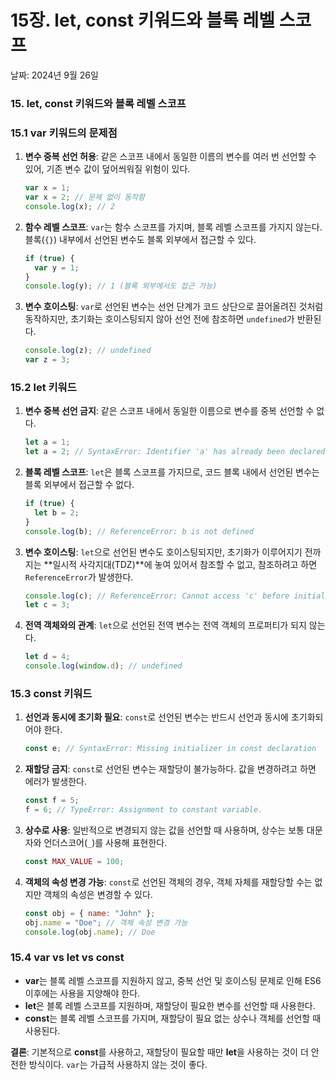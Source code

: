 # 15장. let, const 키워드와 블록 레벨 스코프

날짜: 2024년 9월 26일

### 15. let, const 키워드와 블록 레벨 스코프

### 15.1 var 키워드의 문제점

1. **변수 중복 선언 허용**: 같은 스코프 내에서 동일한 이름의 변수를 여러 번 선언할 수 있어, 기존 변수 값이 덮어씌워질 위험이 있다.

   ```jsx
   var x = 1;
   var x = 2; // 문제 없이 동작함
   console.log(x); // 2
   ```

2. **함수 레벨 스코프**: `var`는 함수 스코프를 가지며, 블록 레벨 스코프를 가지지 않는다. 블록(`{}`) 내부에서 선언된 변수도 블록 외부에서 접근할 수 있다.

   ```jsx
   if (true) {
     var y = 1;
   }
   console.log(y); // 1 (블록 외부에서도 접근 가능)
   ```

3. **변수 호이스팅**: `var`로 선언된 변수는 선언 단계가 코드 상단으로 끌어올려진 것처럼 동작하지만, 초기화는 호이스팅되지 않아 선언 전에 참조하면 `undefined`가 반환된다.

   ```jsx
   console.log(z); // undefined
   var z = 3;
   ```

### 15.2 let 키워드

1. **변수 중복 선언 금지**: 같은 스코프 내에서 동일한 이름으로 변수를 중복 선언할 수 없다.

   ```jsx
   let a = 1;
   let a = 2; // SyntaxError: Identifier 'a' has already been declared
   ```

2. **블록 레벨 스코프**: `let`은 블록 스코프를 가지므로, 코드 블록 내에서 선언된 변수는 블록 외부에서 접근할 수 없다.

   ```jsx
   if (true) {
     let b = 2;
   }
   console.log(b); // ReferenceError: b is not defined
   ```

3. **변수 호이스팅**: `let`으로 선언된 변수도 호이스팅되지만, 초기화가 이루어지기 전까지는 **일시적 사각지대(TDZ)**에 놓여 있어서 참조할 수 없고, 참조하려고 하면 `ReferenceError`가 발생한다.

   ```jsx
   console.log(c); // ReferenceError: Cannot access 'c' before initialization
   let c = 3;
   ```

4. **전역 객체와의 관계**: `let`으로 선언된 전역 변수는 전역 객체의 프로퍼티가 되지 않는다.

   ```jsx
   let d = 4;
   console.log(window.d); // undefined
   ```

### 15.3 const 키워드

1. **선언과 동시에 초기화 필요**: `const`로 선언된 변수는 반드시 선언과 동시에 초기화되어야 한다.

   ```jsx
   const e; // SyntaxError: Missing initializer in const declaration

   ```

2. **재할당 금지**: `const`로 선언된 변수는 재할당이 불가능하다. 값을 변경하려고 하면 에러가 발생한다.

   ```jsx
   const f = 5;
   f = 6; // TypeError: Assignment to constant variable.
   ```

3. **상수로 사용**: 일반적으로 변경되지 않는 값을 선언할 때 사용하며, 상수는 보통 대문자와 언더스코어(`_`)를 사용해 표현한다.

   ```jsx
   const MAX_VALUE = 100;
   ```

4. **객체의 속성 변경 가능**: `const`로 선언된 객체의 경우, 객체 자체를 재할당할 수는 없지만 객체의 속성은 변경할 수 있다.

   ```jsx
   const obj = { name: "John" };
   obj.name = "Doe"; // 객체 속성 변경 가능
   console.log(obj.name); // Doe
   ```

### 15.4 var vs let vs const

- **var**는 블록 레벨 스코프를 지원하지 않고, 중복 선언 및 호이스팅 문제로 인해 ES6 이후에는 사용을 지양해야 한다.
- **let**은 블록 레벨 스코프를 지원하며, 재할당이 필요한 변수를 선언할 때 사용한다.
- **const**는 블록 레벨 스코프를 가지며, 재할당이 필요 없는 상수나 객체를 선언할 때 사용된다.

**결론**: 기본적으로 **const**를 사용하고, 재할당이 필요할 때만 **let**을 사용하는 것이 더 안전한 방식이다. `var`는 가급적 사용하지 않는 것이 좋다.
